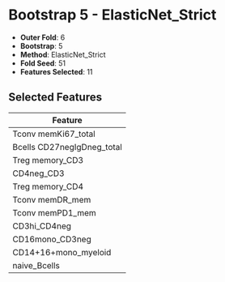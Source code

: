 # Bootstrap 5 - ElasticNet_Strict

- **Outer Fold**: 6
- **Bootstrap**: 5
- **Method**: ElasticNet_Strict
- **Fold Seed**: 51
- **Features Selected**: 11

## Selected Features

| Feature |
|---------|
| Tconv memKi67_total |
| Bcells CD27negIgDneg_total |
| Treg memory_CD3 |
| CD4neg_CD3 |
| Treg memory_CD4 |
| Tconv memDR_mem |
| Tconv memPD1_mem |
| CD3hi_CD4neg |
| CD16mono_CD3neg |
| CD14+16+mono_myeloid |
| naive_Bcells |
